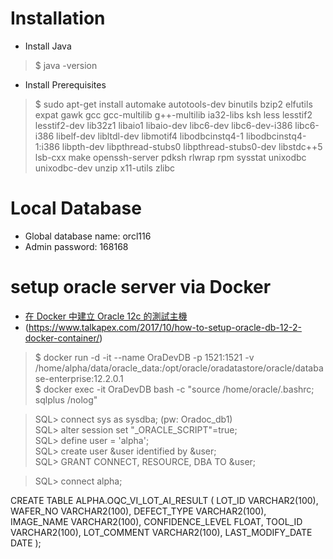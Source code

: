 # Installation
- Install Java
>$ java -version
- Install Prerequisites
>$ sudo apt-get install automake autotools-dev binutils bzip2 elfutils expat gawk gcc gcc-multilib g++-multilib ia32-libs ksh less lesstif2 lesstif2-dev lib32z1 libaio1 libaio-dev libc6-dev libc6-dev-i386 libc6-i386  libelf-dev libltdl-dev libmotif4 libodbcinstq4-1 libodbcinstq4-1:i386 libpth-dev libpthread-stubs0 libpthread-stubs0-dev libstdc++5 lsb-cxx make openssh-server pdksh rlwrap rpm sysstat unixodbc unixodbc-dev unzip x11-utils zlibc

# Local Database
- Global database name: orcl116
- Admin password: 168168

# setup oracle server via Docker
- [在 Docker 中建立 Oracle 12c 的測試主機](https://yingclin.github.io/2018/create-oracle-docker-container.html)
- (https://www.talkapex.com/2017/10/how-to-setup-oracle-db-12-2-docker-container/)
>$ docker run -d -it --name OraDevDB -p 1521:1521 -v /home/alpha/data/oracle_data:/opt/oracle/oradatastore/oracle/database-enterprise:12.2.0.1  
>$ docker exec -it OraDevDB bash -c "source /home/oracle/.bashrc; sqlplus /nolog"  

>SQL> connect sys as sysdba;  (pw: Oradoc_db1)   
>SQL> alter session set "_ORACLE_SCRIPT"=true;  
>SQL> define user = 'alpha';  
>SQL> create user &user identified by &user;  
>SQL> GRANT CONNECT, RESOURCE, DBA TO &user;  

>SQL> connect alpha;

CREATE TABLE ALPHA.OQC_VI_LOT_AI_RESULT (
	LOT_ID VARCHAR2(100),
	WAFER_NO VARCHAR2(100),
    DEFECT_TYPE VARCHAR2(100),
    IMAGE_NAME VARCHAR2(100),
    CONFIDENCE_LEVEL FLOAT,
    TOOL_ID VARCHAR2(100),
    LOT_COMMENT VARCHAR2(100),
	LAST_MODIFY_DATE DATE
);

